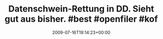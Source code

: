 ---
retweeted: false
source: <a href="http://twitter.com" rel="nofollow">Twitter Web Client</a>
entities:
  hashtags:
  - text: best
    indices:
    - '50'
    - '55'
  - text: openfiler
    indices:
    - '56'
    - '66'
  - text: koffein
    indices:
    - '67'
    - '75'
  symbols: []
  user_mentions: []
  urls: []
display_text_range:
- '0'
- '75'
favorite_count: '0'
id_str: '2674441373'
truncated: false
retweet_count: '0'
id: '2674441373'
created_at: Thu Jul 16 19:14:23 +0000 2009
favorited: false
full_text: 'Datenschwein-Rettung in DD. Sieht gut aus bisher. #best #openfiler #koffein'
lang: de
tags:
- best
- openfiler
- koffein
- pesos/twitter
date: '2009-07-16T19:14:23+00:00'
src: https://twitter.com/bascht/status/2674441373
original_url: https://twitter.com/bascht/status/2674441373
type: twitter_tweet
text: 'Datenschwein-Rettung in DD. Sieht gut aus bisher. #best #openfiler #koffein'
title: 'Datenschwein-Rettung in DD. Sieht gut aus bisher. #best #openfiler #kof'

---